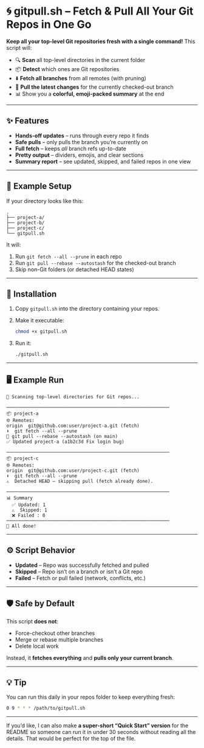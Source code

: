 
# 🌀 gitpull.sh – Fetch & Pull All Your Git Repos in One Go

**Keep all your top-level Git repositories fresh with a single command!**
This script will:

* 🔍 **Scan** all top-level directories in the current folder
* 📦 **Detect** which ones are Git repositories
* ⬇️ **Fetch all branches** from all remotes (with pruning)
* 🔄 **Pull the latest changes** for the currently checked-out branch
* 📊 Show you a **colorful, emoji-packed summary** at the end

---

## ✨ Features

* **Hands-off updates** – runs through every repo it finds
* **Safe pulls** – only pulls the branch you’re currently on
* **Full fetch** – keeps *all* branch refs up-to-date
* **Pretty output** – dividers, emojis, and clear sections
* **Summary report** – see updated, skipped, and failed repos in one view

---

## 📂 Example Setup

If your directory looks like this:

```
.
├── project-a/
├── project-b/
├── project-c/
└── gitpull.sh
```

It will:

1. Run `git fetch --all --prune` in each repo
2. Run `git pull --rebase --autostash` for the checked-out branch
3. Skip non-Git folders (or detached HEAD states)

---

## 🚀 Installation

1. Copy `gitpull.sh` into the directory containing your repos.
2. Make it executable:

   ```bash
   chmod +x gitpull.sh
   ```
3. Run it:

   ```bash
   ./gitpull.sh
   ```

---

## 🖥 Example Run

```
🚀 Scanning top-level directories for Git repos...

────────────────────────────────────────────────────────────
📦 project-a
🌐 Remotes:
origin  git@github.com:user/project-a.git (fetch)
⬇️  git fetch --all --prune
🔄 git pull --rebase --autostash (on main)
✅ Updated project-a (a1b2c3d Fix login bug)

────────────────────────────────────────────────────────────
📦 project-c
🌐 Remotes:
origin  git@github.com:user/project-c.git (fetch)
⬇️  git fetch --all --prune
⚠️  Detached HEAD — skipping pull (fetch already done).

────────────────────────────────────────────────────────────
📊 Summary
  ✅ Updated: 1
  ⚠️  Skipped: 1
  ❌ Failed : 0
────────────────────────────────────────────────────────────
🎉 All done!
```

---

## ⚙️ Script Behavior

* **Updated** – Repo was successfully fetched and pulled
* **Skipped** – Repo isn’t on a branch or isn’t a Git repo
* **Failed** – Fetch or pull failed (network, conflicts, etc.)

---

## 🛡 Safe by Default

This script **does not**:

* Force-checkout other branches
* Merge or rebase multiple branches
* Delete local work

Instead, it **fetches everything** and **pulls only your current branch**.

---

## 💡 Tip

You can run this daily in your repos folder to keep everything fresh:

```bash
0 9 * * * /path/to/gitpull.sh
```

---

If you’d like, I can also make **a super-short “Quick Start” version** for the README so someone can run it in under 30 seconds without reading all the details. That would be perfect for the top of the file.
